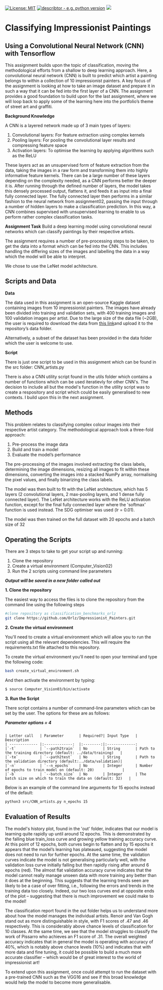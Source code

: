 [![License: MIT](https://img.shields.io/badge/License-MIT-yellow.svg)](https://opensource.org/licenses/MIT) [![describtor - e.g. python version](https://img.shields.io/badge/Python%20Version->=3.6-blue)](www.desired_reference.com)   ![](https://img.shields.io/badge/Software%20Mac->=10.14-pink)

# Classifying Impressionist Paintings 


## Using a Convolutional Neural Network (CNN) with Tensorflow

This assignment builds upon the topic of classification, moving the methodological efforts from a shallow to deep learning approach. Here, a convolutional neural network (CNN) is built to predict which artist a painting belongs to within a collection of 10 impressionist painters. A key focus of the assignment is looking at how to take an image dataset and prepare it in such a way that it can be fed into the first layer of a CNN. The assignment provides a good foundation to build upon for the last assignment, where we will loop back to apply some of the learning here into the portfolio’s theme of street art and graffiti.

__Background Knowledge__

A CNN is a layered network made up of 3 main types of layers: 
1. Convolutional layers: For feature extraction using complex kernels 
2. Pooling layers: For pooling the convolutional layer results and compressing feature space
3. Activation layers: To optimise the learning by applying algorithms such as the ReLU  

These layers act as an unsupervised form of feature extraction from the data, taking the images in a raw form and transforming them into highly informative feature kernels. There can be a large number of these layers depending on the complexity needed, as a CNN performs better the deeper it is. After running through the defined number of layers, the model takes this densely processed output, flattens it, and feeds it as input into a final fully connected layer. The fully connected layer then performs in a similar fashion to the neural network from assignment02, passing the input through a number of hidden layers to make a classification prediction. In this way, a CNN combines supervised with unsupervised learning to enable to us perform rather complex classification tasks. 

__Assignment Task__
Build a deep learning model using convolutional neural networks which can classify paintings by their respective artists. 

The assignment requires a number of pre-processing steps to be taken, to get the data into a format which can be fed into the CNN. This includes handling the differing sizes of the images and labelling the data in a way which the model will be able to interpret.

We chose to use the LeNet model achitecture. 



## Scripts and Data


__Data__

The data used in this assignment is an open-source Kaggle dataset containing images from 10 impressionist painters. The images have already been divided into training and validation sets, with 400 training images and 100 validation images per artist. Due to the large size of the data file (~2GB), the user is required to download the data from [this link](https://www.kaggle.com/delayedkarma/impressionist-classifier-data)and upload it to the repository’s data folder. 

Alternatively, a subset of the dataset has been provided in the data folder which the user is welcome to use. 

__Script__ 

There is just one script to be used in this assignment which can be found in the src folder: CNN_artists.py

There is also a CNN utility script found in the utils folder which contains a number of functions which can be used iteratievly for other CNN's. The decision to include all but the model's function in the utility script was to create a respository and script which could be easily generalised to new contexts. I build upon this in the next assignment. 


## Methods 


This problem relates to classifying complex colour images into their respective artist category. The methodological approach took a three-fold approach: 
1. Pre-process the image data 
2. Build and train a model 
3. Evaluate the model’s performance

The pre-processing of the images involved extracting the class labels, determining the image dimensions, resizing all images to fit within these dimensions, converting the images into a stacked NumPy array, normalising the pixel values, and finally binarizing the class labels. 

The model was then built to fit with the LeNet architecture, which has 5 layers (2 convolutional layers, 2 max-pooling layers, and 1 dense fully connected layer). The LeNet architecture works with the ReLU activation function, except for the final fully connected layer where the 'softmax' function is used instead. The SDG optimiser was used (lr = 0.01).  

The model was then trained on the full dataset with 20 epochs and a batch size of 32 




## Operating the Scripts


There are 3 steps to take to get your script up and running:
1. Clone the repository 
2. Create a virtual environment (Computer_Vision02) 
3. Run the 2 scripts using command line parameters

___Output will be saved in a new folder called out___

__1. Clone the repository__ 

The easiest way to access the files is to clone the repository from the command line using the following steps 

```bash
#clone repository as classification_benchmarks_orlz
git clone https://github.com/Orlz/Impressionist_Painters.git

```


__2. Create the virtual environment__

You'll need to create a virtual environment which will allow you to run the script using all the relevant dependencies. This will require the requirements.txt file attached to this repository. 


To create the virtual environment you'll need to open your terminal and type the following code: 

```bash
bash create_virtual_environment.sh
```
And then activate the environment by typing: 
```bash
$ source Computer_Vision03/bin/activate
```


__3. Run the Script__

There script contains a number of command-line parameters which can be set by the user. The options for these are as follows: 


___Parameter options = 4___
```

| Letter call   | Parameter       | Required?| Input Type   | Description
| ------------- |:-------------:  |:--------:|:-------------:
|`-t`           | `--path2train`  | No       | String       | Path to the training directory (default: ../data/training)   | 
|`-te`          | `--path2test`   | No       | String       | Path to the validation directory (default:../data/validation)|
|`-n`           | `--n_epochs`    | No       | Integer      | Number of epochs to train model on (default: 20)             |
|`-b`           | `--batch_size`  | No       | Integer      | The batch size on which to train the data on (default: 32)   |
```


Below is an example of the command line arguments for 15 epochs instead of the default:


```bash
python3 src/CNN_artists.py n_epochs 15 
```


## Evaluation of Results 

The model's history plot, found in the 'out' folder, indicates that our model is learning quite rapidly up until around 12 epochs. This is demonstrated by the falling blue train_loss curve and growing yellow training accuracy curve. At this point of 12 epochs, both curves begin to flatten and by 15 epochs it appears that the model’s learning has plateaued, suggesting the model does not need to run for further epochs. At the same time, the validation curves indicate the model is not generalising particularly well, with the validation loss curve initially falling but then rapidly rising after around 6 epochs (red). The almost flat validation accuracy curve indicates that the model cannot really manage unseen data with more training any better than it does at the beginning. This suggests that the learning trends seen are likely to be a case of over fitting, i.e., following the errors and trends in the training data too closely. Indeed, our two loss curves end at opposite ends of the plot – suggesting that there is much improvement we could make to the model! 

The classification report found in the out folder helps us to understand more about how the model manages the individual artists. Renoir and Van Gogh stand out as more distinguishable in style, with F1 scores of .47 and .46 respectively. This is considerably above chance levels of classification for 10 classes. At the same time, we see that the model struggles to classify the work of Pissarro who achieves an F1 score of .31. The overall weighted accuracy indicates that in general the model is operating with accuracy of 40%, which is notably above chance levels (10%) and indicates that with more data and fine tuning, it could be possible to build a much more accurate classifier – which would be of great interest to the world of impressionist art! 

To extend upon this assignment, once could attempt to run the dataset with a pre-trained CNN such as the VGG16 and see if this broad knowledge would help the model to become more generalisable. 



